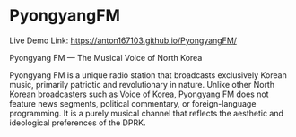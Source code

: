 # PyongyangFM 
Live Demo Link: https://anton167103.github.io/PyongyangFM/

Pyongyang FM — The Musical Voice of North Korea

Pyongyang FM is a unique radio station that broadcasts exclusively Korean music, primarily patriotic and revolutionary in nature.
Unlike other North Korean broadcasters such as Voice of Korea, Pyongyang FM does not feature news segments, political commentary, 
or foreign-language programming. It is a purely musical channel that reflects the aesthetic and ideological preferences of the DPRK.

